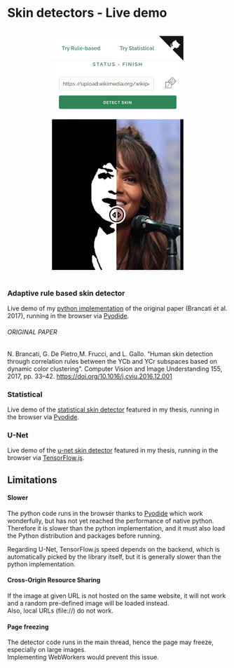 [py]: https://github.com/123mpozzi/nbrancati-py "see on GitHub"
[stat]: https://github.com/123mpozzi/skin-statistical "see on GitHub"
[unet]: https://github.com/123mpozzi/skinny "see on GitHub"
[pyodide]: https://github.com/pyodide/pyodide "see on GitHub"
[tfjs]: https://github.com/tensorflow/tfjs "see on GitHub"


# Skin detectors - Live demo

<br>
<div align="center">
  <img width="300" src="docs/screen.png" alt="Tetris Puzzle">
</div>
<br>

### Adaptive rule based skin detector
Live demo of my [python implementation][py] of the original paper (Brancati et al. 2017), running in the browser via [Pyodide][pyodide].

###### ORIGINAL PAPER
N. Brancati, G. De Pietro,M. Frucci, and L. Gallo. “Human skin detection through correlation rules between the YCb and YCr subspaces based on dynamic color clustering”. Computer Vision and Image Understanding 155, 2017, pp. 33–42.
https://doi.org/10.1016/j.cviu.2016.12.001


### Statistical
Live demo of the [statistical skin detector][stat] featured in my thesis, running in the browser via [Pyodide][pyodide].

### U-Net
Live demo of the [u-net skin detector][unet] featured in my thesis, running in the browser via [TensorFlow.js][tfjs].

## Limitations

#### Slower
The python code runs in the browser thanks to [Pyodide][pyodide] which work wonderfully, but has not yet reached the performance of native python.  
Therefore it is slower than the python implementation, and it must also load the Python distribution and packages before running.  

Regarding U-Net, TensorFlow.js speed depends on the backend, which is automatically picked by the library itself, but it is generally slower than the python implementation.

#### Cross-Origin Resource Sharing
If the image at given URL is not hosted on the same website, it will not work and a random pre-defined image will be loaded instead.  
Also, local URLs (file://) do not work.

#### Page freezing
The detector code runs in the main thread, hence the page may freeze, especially on large images.  
Implementing WebWorkers would prevent this issue.

